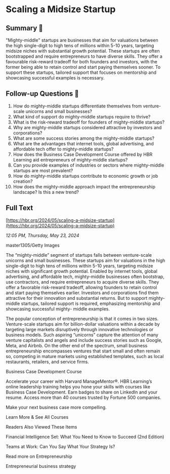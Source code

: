 # Scaling a Midsize Startup

## Summary 🤖

"Mighty-middle" startups are businesses that aim for valuations between the high single-digit to high tens of millions within 5-10 years, targeting midsize niches with substantial growth potential. These startups are often bootstrapped and require entrepreneurs to have diverse skills. They offer a favourable risk-reward tradeoff for both founders and investors, with the former being able to retain control and start paying themselves sooner. To support these startups, tailored support that focuses on mentorship and showcasing successful examples is necessary.


## Follow-up Questions 🤖

1. How do mighty-middle startups differentiate themselves from venture-scale unicorns and small businesses?
2. What kind of support do mighty-middle startups require to thrive?
3. What is the risk-reward tradeoff for founders of mighty-middle startups?
4. Why are mighty-middle startups considered attractive by investors and corporations?
5. What are some success stories among the mighty-middle startups?
6. What are the advantages that internet tools, global advertising, and affordable tech offer to mighty-middle startups?
7. How does the Business Case Development Course offered by HBR Learning aid entrepreneurs of mighty-middle startups?
8. Can you provide examples of industries or sectors where mighty-middle startups are most prevalent?
9. How do mighty-middle startups contribute to economic growth or job creation?
10. How does the mighty-middle approach impact the entrepreneurship landscape? Is this a new trend?

## Full Text

[https://hbr.org/2024/05/scaling-a-midsize-startup](https://hbr.org/2024/05/scaling-a-midsize-startup)

*12:05 PM, Thursday, May 23, 2024*

master1305/Getty Images

The “mighty-middle” segment of startups falls between venture-scale unicorns and small businesses. These startups aim for valuations in the high single-digit to high tens of millions within 5-10 years, targeting midsize niches with significant growth potential. Enabled by internet tools, global advertising, and affordable tech, mighty-middle businesses often bootstrap, use contractors, and require entrepreneurs to acquire diverse skills. They offer a favorable risk-reward tradeoff, allowing founders to retain control and start paying themselves earlier. Investors and corporations find them attractive for their innovation and substantial returns. But to support mighty-middle startups, tailored support is required, emphasizing mentorship and showcasing successful mighty- middle examples.

The popular conception of entrepreneurship is that it comes in two sizes. Venture-scale startups aim for billion-dollar valuations within a decade by targeting large markets disruptively through innovative technologies or business models. Such aspiring “unicorns” capture the attention of many venture capitalists and angels and include success stories such as Google, Meta, and Airbnb. On the other end of the spectrum, small business entrepreneurship encompasses ventures that start small and often remain so, competing in mature markets using established templates, such as local restaurants, retailers, and service firms.

Business Case Development Course

Accelerate your career with Harvard ManageMentor®. HBR Learning’s online leadership training helps you hone your skills with courses like Business Case Development. Earn badges to share on LinkedIn and your resume. Access more than 40 courses trusted by Fortune 500 companies.

Make your next business case more compelling.

Learn More & See All Courses

Readers Also Viewed These Items

Financial Intelligence Set: What You Need to Know to Succeed (2nd Edition)

Teams at Work: Can You Say What Your Strategy Is?

Read more on Entrepreneurship

Entrepreneurial business strategy

